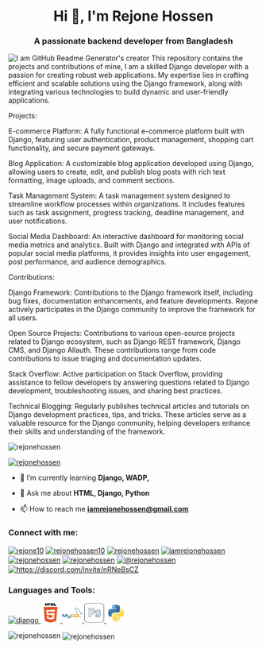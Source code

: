 <h1 align="center">Hi 👋, I'm Rejone Hossen</h1>
<h3 align="center">A passionate backend developer from Bangladesh</h3>

![I am GitHub Readme Generator's creator](https://scontent.fdac41-1.fna.fbcdn.net/v/t39.30808-6/438262883_1645190719554887_3496862411779121921_n.jpg?stp=c0.23.206.206a_dst-jpg_p206x206&_nc_cat=100&ccb=1-7&_nc_sid=5f2048&_nc_eui2=AeEOo1VTwgDgLQLzLWsffkZSLkM2PzTrgQcuQzY_NOuBByCHWqZ6xdT3XD4vP3_o6R2tgVN22d5ckzURMUUFhZWk&_nc_ohc=am3xV9RPD7sQ7kNvgHo0L9b&_nc_ht=scontent.fdac41-1.fna&oh=00_AYDvgLkRxiZJAzbAvydFsTg5TZGYNqjUkvV3r63D5qsDjg&oe=664C1AFF)
This repository contains the projects and contributions of mine, I am a skilled Django developer with a passion for creating robust web applications. My expertise lies in crafting efficient and scalable solutions using the Django framework, along with integrating various technologies to build dynamic and user-friendly applications.

Projects:

E-commerce Platform: A fully functional e-commerce platform built with Django, featuring user authentication, product management, shopping cart functionality, and secure payment gateways.

Blog Application: A customizable blog application developed using Django, allowing users to create, edit, and publish blog posts with rich text formatting, image uploads, and comment sections.

Task Management System: A task management system designed to streamline workflow processes within organizations. It includes features such as task assignment, progress tracking, deadline management, and user notifications.

Social Media Dashboard: An interactive dashboard for monitoring social media metrics and analytics. Built with Django and integrated with APIs of popular social media platforms, it provides insights into user engagement, post performance, and audience demographics.

Contributions:

Django Framework: Contributions to the Django framework itself, including bug fixes, documentation enhancements, and feature developments. Rejone actively participates in the Django community to improve the framework for all users.

Open Source Projects: Contributions to various open-source projects related to Django ecosystem, such as Django REST framework, Django CMS, and Django Allauth. These contributions range from code contributions to issue triaging and documentation updates.

Stack Overflow: Active participation on Stack Overflow, providing assistance to fellow developers by answering questions related to Django development, troubleshooting issues, and sharing best practices.

Technical Blogging: Regularly publishes technical articles and tutorials on Django development practices, tips, and tricks. These articles serve as a valuable resource for the Django community, helping developers enhance their skills and understanding of the framework.

<p align="left"> <img src="https://komarev.com/ghpvc/?username=rejonehossen&label=Profile%20views&color=0e75b6&style=flat" alt="rejonehossen" /> </p>

<p align="left"> <a href="https://github.com/ryo-ma/github-profile-trophy"><img src="https://github-profile-trophy.vercel.app/?username=rejonehossen" alt="rejonehossen" /></a> </p>

- 🌱 I’m currently learning **Django, WADP,**

- 💬 Ask me about **HTML, Django, Python**

- 📫 How to reach me **iamrejonehossen@gmail.com**

<h3 align="left">Connect with me:</h3>
<p align="left">
<a href="https://fb.com/rejone10" target="blank"><img align="center" src="https://raw.githubusercontent.com/rahuldkjain/github-profile-readme-generator/master/src/images/icons/Social/facebook.svg" alt="rejone10" height="30" width="40" /></a>
<a href="https://instagram.com/rejonehossen10" target="blank"><img align="center" src="https://raw.githubusercontent.com/rahuldkjain/github-profile-readme-generator/master/src/images/icons/Social/instagram.svg" alt="rejonehossen10" height="30" width="40" /></a>
<a href="https://www.youtube.com/c/rejonehossen" target="blank"><img align="center" src="https://raw.githubusercontent.com/rahuldkjain/github-profile-readme-generator/master/src/images/icons/Social/youtube.svg" alt="rejonehossen" height="30" width="40" /></a>
<a href="https://www.hackerrank.com/iamrejonehossen" target="blank"><img align="center" src="https://raw.githubusercontent.com/rahuldkjain/github-profile-readme-generator/master/src/images/icons/Social/hackerrank.svg" alt="iamrejonehossen" height="30" width="40" /></a>
<a href="https://codeforces.com/profile/rejonehossen" target="blank"><img align="center" src="https://raw.githubusercontent.com/rahuldkjain/github-profile-readme-generator/master/src/images/icons/Social/codeforces.svg" alt="rejonehossen" height="30" width="40" /></a>
<a href="https://www.leetcode.com/rejonehossen" target="blank"><img align="center" src="https://raw.githubusercontent.com/rahuldkjain/github-profile-readme-generator/master/src/images/icons/Social/leet-code.svg" alt="rejonehossen" height="30" width="40" /></a>
<a href="https://www.hackerearth.com/@rejonehossen" target="blank"><img align="center" src="https://raw.githubusercontent.com/rahuldkjain/github-profile-readme-generator/master/src/images/icons/Social/hackerearth.svg" alt="@rejonehossen" height="30" width="40" /></a>
<a href="https://discord.gg/https://discord.com/invite/nRNeBsCZ" target="blank"><img align="center" src="https://raw.githubusercontent.com/rahuldkjain/github-profile-readme-generator/master/src/images/icons/Social/discord.svg" alt="https://discord.com/invite/nRNeBsCZ" height="30" width="40" /></a>
</p>

<h3 align="left">Languages and Tools:</h3>
<p align="left"> <a href="https://www.djangoproject.com/" target="_blank" rel="noreferrer"> <img src="https://cdn.worldvectorlogo.com/logos/django.svg" alt="django" width="40" height="40"/> </a> <a href="https://www.w3.org/html/" target="_blank" rel="noreferrer"> <img src="https://raw.githubusercontent.com/devicons/devicon/master/icons/html5/html5-original-wordmark.svg" alt="html5" width="40" height="40"/> </a> <a href="https://www.mysql.com/" target="_blank" rel="noreferrer"> <img src="https://raw.githubusercontent.com/devicons/devicon/master/icons/mysql/mysql-original-wordmark.svg" alt="mysql" width="40" height="40"/> </a> <a href="https://www.photoshop.com/en" target="_blank" rel="noreferrer"> <img src="https://raw.githubusercontent.com/devicons/devicon/master/icons/photoshop/photoshop-line.svg" alt="photoshop" width="40" height="40"/> </a> <a href="https://www.python.org" target="_blank" rel="noreferrer"> <img src="https://raw.githubusercontent.com/devicons/devicon/master/icons/python/python-original.svg" alt="python" width="40" height="40"/> </a> </p>

<p><img align="left" src="https://github-readme-stats.vercel.app/api/top-langs?username=rejonehossen&show_icons=true&locale=en&layout=compact" alt="rejonehossen" /></p>

<p>&nbsp;<img align="center" src="https://github-readme-stats.vercel.app/api?username=rejonehossen&show_icons=true&locale=en" alt="rejonehossen" /></p>
